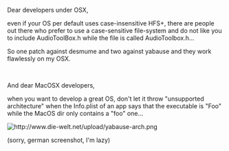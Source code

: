 <html><body><p>Dear developers under OSX,<br>

even if your OS per default uses case-insensitive HFS+, there are people out there who prefer to use a case-sensitive file-system and do not like you to include AudioToolBox.h while the file is called AudioToolbox.h...<br>

So one patch against desmume and two against yabause and they work flawlessly on my OSX.<br>

<br>

And dear MacOSX developers,<br>

when you want to develop a great OS, don't let it throw "unsupported architecture" when the Info.plist of an app says that the executable is "Foo" while the MacOS dir only contains a "foo" one...<br>

<img src="http://www.die-welt.net/upload/yabause-arch.png" alt="http://www.die-welt.net/upload/yabause-arch.png"><br>

(sorry, german screenshot, I'm lazy)</p></body></html>